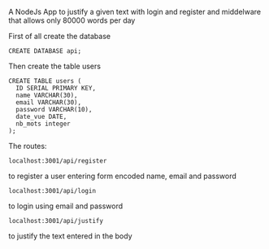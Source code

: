 A NodeJs App to justify a given text with login and register and middelware that allows only 80000 words per day 


First of all create the database 
``` 
CREATE DATABASE api; 
```

Then create the table users 

```
CREATE TABLE users (
  ID SERIAL PRIMARY KEY,
  name VARCHAR(30),
  email VARCHAR(30),
  password VARCHAR(10),
  date_vue DATE,
  nb_mots integer
);
```

The routes: 
```
localhost:3001/api/register 
 ``` 
 to register a user entering form encoded name, email and password 
``` 
localhost:3001/api/login
```
 to login using email and password 
``` 
localhost:3001/api/justify 
```
 to justify the text entered in the body 
